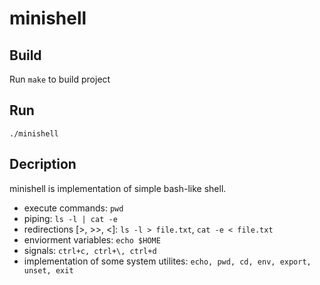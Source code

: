 # minishell

## Build
Run `make` to build project

## Run
```
./minishell
```

## Decription
minishell is implementation of simple bash-like shell.

* execute commands: `pwd`
* piping: `ls -l | cat -e`
* redirections [>, >>, <]: `ls -l > file.txt`, `cat -e < file.txt`
* enviorment variables: `echo $HOME`
* signals: `ctrl+c, ctrl+\, ctrl+d`
* implementation of some system utilites: `echo, pwd, cd, env, export, unset, exit`
